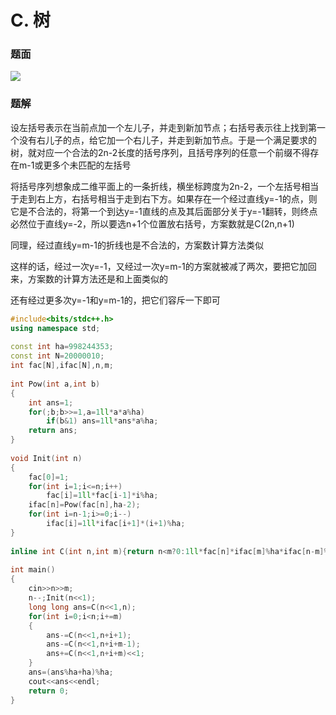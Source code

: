 # C. 树

### 题面

![](http://www.ebola.pro/images/xsyr1446_c_1.png)

### 题解

设左括号表示在当前点加一个左儿子，并走到新加节点；右括号表示往上找到第一个没有右儿子的点，给它加一个右儿子，并走到新加节点。于是一个满足要求的树，就对应一个合法的2n-2长度的括号序列，且括号序列的任意一个前缀不得存在m-1或更多个未匹配的左括号

将括号序列想象成二维平面上的一条折线，横坐标跨度为2n-2，一个左括号相当于走到右上方，右括号相当于走到右下方。如果存在一个经过直线y=-1的点，则它是不合法的，将第一个到达y=-1直线的点及其后面部分关于y=-1翻转，则终点必然位于直线y=-2，所以要选n+1个位置放右括号，方案数就是C(2n,n+1)

同理，经过直线y=m-1的折线也是不合法的，方案数计算方法类似

这样的话，经过一次y=-1，又经过一次y=m-1的方案就被减了两次，要把它加回来，方案数的计算方法还是和上面类似的

还有经过更多次y=-1和y=m-1的，把它们容斥一下即可

```cpp
#include<bits/stdc++.h>
using namespace std;
 
const int ha=998244353;
const int N=20000010;
int fac[N],ifac[N],n,m;
 
int Pow(int a,int b)
{
    int ans=1;
    for(;b;b>>=1,a=1ll*a*a%ha)
        if(b&1) ans=1ll*ans*a%ha;
    return ans;
}
 
void Init(int n)
{
    fac[0]=1;
    for(int i=1;i<=n;i++)
        fac[i]=1ll*fac[i-1]*i%ha;
    ifac[n]=Pow(fac[n],ha-2);
    for(int i=n-1;i>=0;i--)
        ifac[i]=1ll*ifac[i+1]*(i+1)%ha;
}
 
inline int C(int n,int m){return n<m?0:1ll*fac[n]*ifac[m]%ha*ifac[n-m]%ha;}
 
int main()
{
    cin>>n>>m;
    n--;Init(n<<1);
    long long ans=C(n<<1,n);
    for(int i=0;i<n;i+=m)
    {
        ans-=C(n<<1,n+i+1);
        ans-=C(n<<1,n+i+m-1);
        ans+=C(n<<1,n+i+m)<<1;
    }
    ans=(ans%ha+ha)%ha;
    cout<<ans<<endl;
    return 0;
}
```